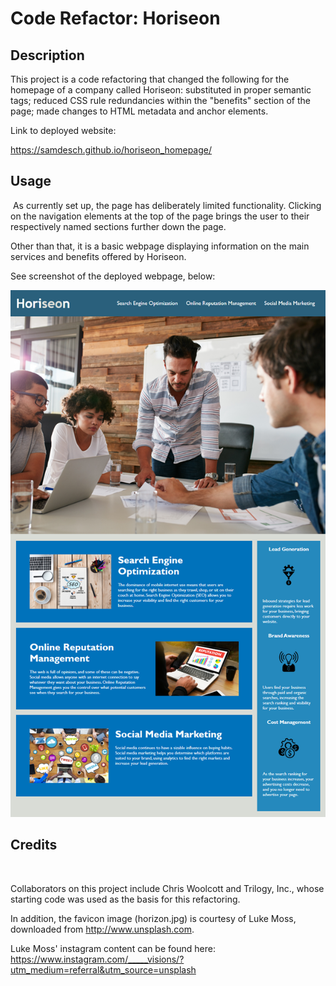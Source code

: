 # Code Refactor: Horiseon

## Description

This project is a code refactoring that changed the following for the homepage of a company called Horiseon: substituted in proper semantic tags; reduced CSS rule redundancies within the "benefits" section of the page; made changes to HTML metadata and anchor elements.

Link to deployed website:

https://samdesch.github.io/horiseon_homepage/

## Usage

​
As currently set up, the page has deliberately limited functionality. Clicking on the navigation elements at the top of the page brings the user to their respectively named sections further down the page.

Other than that, it is a basic webpage displaying information on the main services and benefits offered by Horiseon.

See screenshot of the deployed webpage, below:
​

![Horiseon Homepage](02-Homework/Assets/01-html-css-git-homework-demo.png)

## Credits

​

Collaborators on this project include Chris Woolcott and Trilogy, Inc., whose starting code was used as the basis for this refactoring.

In addition, the favicon image (horizon.jpg) is courtesy of Luke Moss, downloaded from http://www.unsplash.com.

Luke Moss' instagram content can be found here: https://www.instagram.com/_____visions/?utm_medium=referral&utm_source=unsplash
​
​
